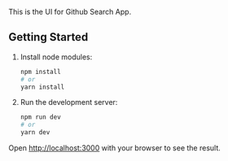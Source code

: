 This is the UI for Github Search App.

## Getting Started

1. Install node modules:

    ```bash
    npm install
    # or
    yarn install
    ```

2. Run the development server:

    ```bash
    npm run dev
    # or
    yarn dev
    ```

Open [http://localhost:3000](http://localhost:3000) with your browser to see the result.
